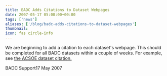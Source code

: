 ```yaml
---
title: BADC Adds Citations to Dataset Webpages
date: 2007-05-17 05:00:00+00:00
tags: ['news']
aliases: ['/blog/badc-adds-citations-to-dataset-webpages']
thumbnail: 
icon: fas circle-info
---
```

 
 

We are beginning to add a citation to each dataset's webpage. This should be completed for all BADC datasets within a couple of weeks. For example, see  [the ACSOE dataset citation.](http://badc.nerc.ac.uk/data/acsoe/#Cit)

BADC Support17 May 2007


 


